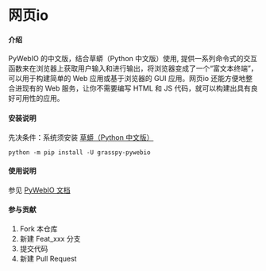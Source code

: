 # 网页io

#### 介绍
PyWebIO 的中文版，结合草蟒（Python 中文版）使用, 提供一系列命令式的交互函数来在浏览器上获取用户输入和进行输出，将浏览器变成了一个“富文本终端”，可以用于构建简单的 Web 应用或基于浏览器的 GUI 应用。网页io 还能方便地整合进现有的 Web 服务，让你不需要编写 HTML 和 JS 代码，就可以构建出具有良好可用性的应用。


#### 安装说明

先决条件：系统须安装 [草蟒（Python 中文版）](https://www.grasspy.cn)
```
python -m pip install -U grasspy-pywebio
```

#### 使用说明

参见 [PyWebIO 文档](https://pywebio.readthedocs.io/zh_CN/latest/index.html)

#### 参与贡献

1.  Fork 本仓库
2.  新建 Feat_xxx 分支
3.  提交代码
4.  新建 Pull Request

